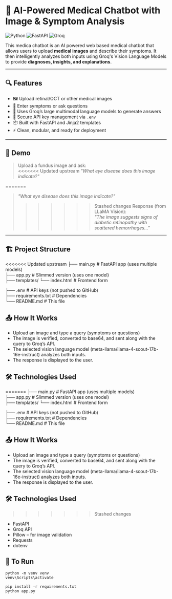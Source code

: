 # 🧠 AI-Powered Medical Chatbot with Image & Symptom Analysis

![Python](https://img.shields.io/badge/Python-3.10-blue.svg)
![FastAPI](https://img.shields.io/badge/FastAPI-🚀-green)
![Groq](https://img.shields.io/badge/Groq-API-red)

This medica chatbot is an AI powered web based medical chatbot that allows users to upload **medical images** and describe their symptoms. It then intelligently analyzes both inputs using Groq's Vision Language Models to provide **diagnoses, insights, and explanations**.

---

## 🔍 Features

- 🖼️ Upload retinal/OCT or other medical images
- 🧾 Enter symptoms or ask questions
- 🧠 Uses Groq’s large multimodal language models to generate answers
- 🔐 Secure API key management via `.env`
- 📦 Built with FastAPI and Jinja2 templates
- ⚡ Clean, modular, and ready for deployment

---

## 📸 Demo

> Upload a fundus image and ask:  
<<<<<<< Updated upstream
> _"What eye disease does this image indicate?"_  
>  
=======
> _"What eye disease does this image indicate?"_
>
>>>>>>> Stashed changes
> Response (from LLaMA Vision):  
> _"The image suggests signs of diabetic retinopathy with scattered hemorrhages..."_

---

## 🏗️ Project Structure

<<<<<<< Updated upstream
├── main.py # FastAPI app (uses multiple models)                                          
├── app.py # Slimmed version (uses one model)                                            
├── templates/                                                                                                                                                                                                └── index.html # Frontend form  
                                                     
├── .env # API keys (not pushed to GitHub)                                           
├── requirements.txt # Dependencies                                                        
└── README.md # This file                                                                 

## 📤 How It Works

- Upload an image and type a query (symptoms or questions)
- The image is verified, converted to base64, and sent along with the query to Groq’s API.
- The selected vision language model (meta-llama/llama-4-scout-17b-16e-instruct) analyzes both inputs.
- The response is displayed to the user.

## 🛠️ Technologies Used

=======
├── main.py # FastAPI app (uses multiple models)  
├── app.py # Slimmed version (uses one model)  
├── templates/ └── index.html # Frontend form

├── .env # API keys (not pushed to GitHub)  
├── requirements.txt # Dependencies  
└── README.md # This file

## 📤 How It Works

- Upload an image and type a query (symptoms or questions)
- The image is verified, converted to base64, and sent along with the query to Groq’s API.
- The selected vision language model (meta-llama/llama-4-scout-17b-16e-instruct) analyzes both inputs.
- The response is displayed to the user.

## 🛠️ Technologies Used

>>>>>>> Stashed changes
- FastAPI
- Groq API
- Pillow – for image validation
- Requests
- dotenv

## 🧪 To Run

```
python -m venv venv
venv\Scripts\activate

pip install -r requirements.txt
python app.py
```
